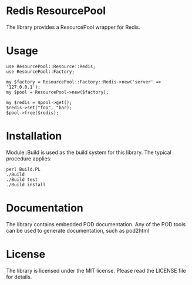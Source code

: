 Redis ResourcePool
==================

The library provides a ResourcePool wrapper for Redis.


Usage
=====

    use ResourcePool::Resource::Redis;
    use ResourcePool::Factory;

    my $factory = ResourcePool::Factory::Redis->new('server' => '127.0.0.1');
    my $pool = ResourcePool->new($factory);

    my $redis = $pool->get();
    $redis->set("foo", "bar);
    $pool->free($redis);


Installation
============

Module::Build is used as the build system for this library. The typical
procedure applies:

    perl Build.PL
    ./Build
    ./Build test
    ./Build install


Documentation
=============

The library contains embedded POD documentation. Any of the POD tools
can be used to generate documentation, such as pod2html


License
=======

The library is licensed under the MIT license. Please read the LICENSE
file for details.

